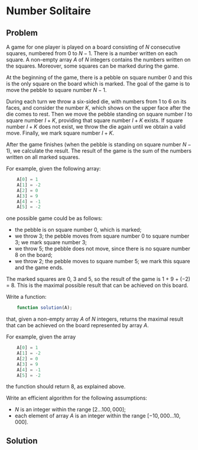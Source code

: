 # Number Solitaire

## Problem

A game for one player is played on a board consisting of $N$ consecutive squares, numbered from 0 to $N − 1$. There is a number written on each square. A non-empty array $A$ of $N$ integers contains the numbers written on the squares. Moreover, some squares can be marked during the game.

At the beginning of the game, there is a pebble on square number 0 and this is the only square on the board which is marked. The goal of the game is to move the pebble to square number $N − 1$.

During each turn we throw a six-sided die, with numbers from 1 to 6 on its faces, and consider the number $K$, which shows on the upper face after the die comes to rest. Then we move the pebble standing on square number $I$ to square number $I + K$, providing that square number $I + K$ exists. If square number $I + K$ does not exist, we throw the die again until we obtain a valid move. Finally, we mark square number $I + K$.

After the game finishes (when the pebble is standing on square number $N − 1$), we calculate the result. The result of the game is the sum of the numbers written on all marked squares.

For example, given the following array:

```js
    A[0] = 1
    A[1] = -2
    A[2] = 0
    A[3] = 9
    A[4] = -1
    A[5] = -2
```

one possible game could be as follows:

- the pebble is on square number 0, which is marked;
- we throw 3; the pebble moves from square number 0 to square number 3; we mark square number 3;
- we throw 5; the pebble does not move, since there is no square number 8 on the board;
- we throw 2; the pebble moves to square number 5; we mark this square and the game ends.

The marked squares are 0, 3 and 5, so the result of the game is 1 + 9 + (−2) = 8. This is the maximal possible result that can be achieved on this board.

Write a function:

```js
    function solution(A);
```

that, given a non-empty array $A$ of $N$ integers, returns the maximal result that can be achieved on the board represented by array $A$.

For example, given the array

```js
    A[0] = 1
    A[1] = -2
    A[2] = 0
    A[3] = 9
    A[4] = -1
    A[5] = -2
```

the function should return 8, as explained above.

Write an efficient algorithm for the following assumptions:

- $N$ is an integer within the range $[2 ... 100,000]$;
- each element of array $A$ is an integer within the range $[−10,000 ... 10,000]$.

## Solution
